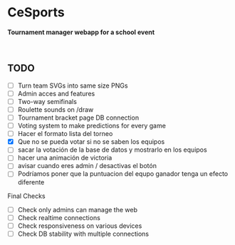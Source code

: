 # CeSports

**Tournament manager webapp for a school event**

<br>

## TODO

- [ ] Turn team SVGs into same size PNGs
- [ ] Admin acces and features
- [ ] Two-way semifinals
- [ ] Roulette sounds on /draw
- [ ] Tournament bracket page DB connection
- [ ] Voting system to make predictions for every game
- [ ] Hacer el formato lista del torneo
- [x] Que no se pueda votar si no se saben los equipos
- [ ] sacar la votación de la base de datos y mostrarlo en los equipos
- [ ] hacer una animación de victoria
- [ ] avisar cuando eres admin / desactivas el botón
- [ ] Podríamos poner que la puntuacion del equpo ganador tenga un efecto diferente

Final Checks

- [ ] Check only admins can manage the web
- [ ] Check realtime connections
- [ ] Check responsiveness on various devices
- [ ] Check DB stability with multiple connections
